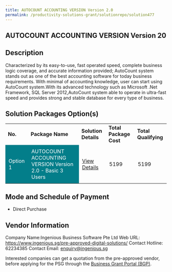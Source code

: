 ```yaml
---
title: AUTOCOUNT ACCOUNTING VERSION Version 2.0
permalink: /productivity-solutions-grant/solutionrepo/solution477
---
```


## AUTOCOUNT ACCOUNTING VERSION Version 20

## Description

Characterized by its easy-to-use, fast operated speed, complete business logic coverage, and accurate information provided; AutoCount system stands out as one of the best accounting software for today business requirements. With minimal of accounting knowledge, user can start using AutoCount system.With its advanced technology such as Microsoft .Net Framework, SQL Server 2012,AutoCount system able to operate in ultra-fast speed and provides strong and stable database for every type of business.

## Solution Packages Option(s)

<table>
<tr>
<td><b>No.</b></td>
<td><b>Package Name</b></td>
<td><b>Solution Details</b></td>
<td><b>Total Package Cost</b></td>
<td><b>Total Qualifying</b></td>
</tr>
<tr>
<td style='padding: 10px; background-color: #037E8A; color: #FFFFFF;'>Option 1</td>
<td style='padding: 10px; background-color: #037E8A; color: #FFFFFF;'>AUTOCOUNT ACCOUNTING VERSION Version 2.0 - Basic 3 Users</td>
<td style='padding: 10px;'><a href='https://www.gobusiness.gov.sg/images/psg/Desensitised_Ingenious_Business_Annex_3_CR_wef_8_July_2021_Part_2.pdf' target='_blank'>View Details</a></td>
<td style='padding: 10px;'>5199</td>
<td style='padding: 10px;'>5199</td>
</tr>
</table>

## Mode and Schedule of Payment

 - Direct Purchase

## Vendor Information

 Company Name:Ingenious Business Software Pte Ltd 
Web URL: https://www.ingenious.sg/pre-approved-digital-solutions/ 
Contact Hotline: 62234385 
Contact Email: enquiry@ingenious.sg 


Interested companies can get a quotation from the pre-approved vendor, before applying for the PSG through the <a href='https://www.businessgrants.gov.sg/'>Business Grant Portal (BGP)</a>.

<script src="/jquery/resize-tables.js"></script>
